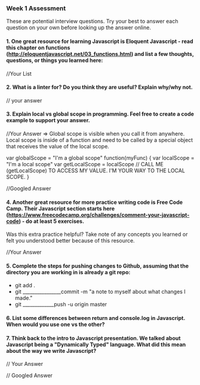 ### Week 1 Assessment

These are potential interview questions. Try your best to answer each question on your own before looking up the answer online.

#### 1. One great resource for learning Javascript is Eloquent Javascript - read this chapter on functions (http://eloquentjavascript.net/03_functions.html) and list a few thoughts, questions, or things you learned here:

  //Your List


#### 2. What is a linter for? Do you think they are useful? Explain why/why not.

// your answer

#### 3. Explain local vs global scope in programming. Feel free to create a code example to support your answer.

  //Your Answer => Global scope is visible when you call it from anywhere. Local scope is inside of a function and need to be called by a special object that receives the value of the local scope.

  var globalScope = "I'm a global scope"
  function(myFunc) {
    var localScope = "I'm a local scope"
    var getLocalScope = localScope // CALL ME (getLocalScope) TO ACCESS MY VALUE. I'M YOUR WAY TO THE LOCAL SCOPE.
  }

  //Googled Answer


#### 4. Another great resource for more practice writing code is Free Code Camp. Their Javascript section starts here (https://www.freecodecamp.org/challenges/comment-your-javascript-code) - do at least 5 exercises.

Was this extra practice helpful? Take note of any concepts you learned or felt you understood better because of this resource.

  //Your Answer

#### 5. Complete the steps for pushing changes to Github, assuming that the directory you are working in is already a git repo:

- git add .
- git ________________commit -m "a note to myself about what changes I made."
- git _____________push -u origin master

#### 6. List some differences between return and console.log in Javascript. When would you use one vs the other?

#### 7. Think back to the intro to Javascript presentation. We talked about Javascript being a "Dynamically Typed" language. What did this mean about the way we write Javascript?

// Your Answer


// Googled Answer
